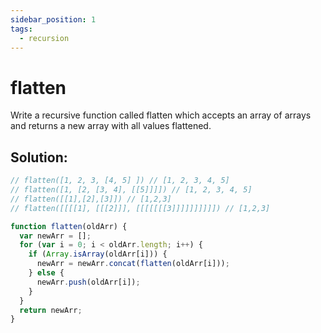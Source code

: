 ```yaml
---
sidebar_position: 1
tags:
  - recursion
---
```


# flatten

Write a recursive function called flatten which accepts an array of arrays and returns a new array with all values flattened.

## Solution:

```jsx
// flatten([1, 2, 3, [4, 5] ]) // [1, 2, 3, 4, 5]
// flatten([1, [2, [3, 4], [[5]]]]) // [1, 2, 3, 4, 5]
// flatten([[1],[2],[3]]) // [1,2,3]
// flatten([[[[1], [[[2]]], [[[[[[[3]]]]]]]]]]) // [1,2,3]

function flatten(oldArr) {
  var newArr = [];
  for (var i = 0; i < oldArr.length; i++) {
    if (Array.isArray(oldArr[i])) {
      newArr = newArr.concat(flatten(oldArr[i]));
    } else {
      newArr.push(oldArr[i]);
    }
  }
  return newArr;
}
```
